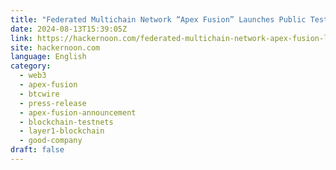 ```yaml
---
title: "Federated Multichain Network “Apex Fusion” Launches Public Testnet"
date: 2024-08-13T15:39:05Z
link: https://hackernoon.com/federated-multichain-network-apex-fusion-launches-public-testnet?source=rss&utm_medium=RSS&utm_source=news.12bit.vn
site: hackernoon.com
language: English
category:
  - web3
  - apex-fusion
  - btcwire
  - press-release
  - apex-fusion-announcement
  - blockchain-testnets
  - layer1-blockchain
  - good-company
draft: false
---
```

